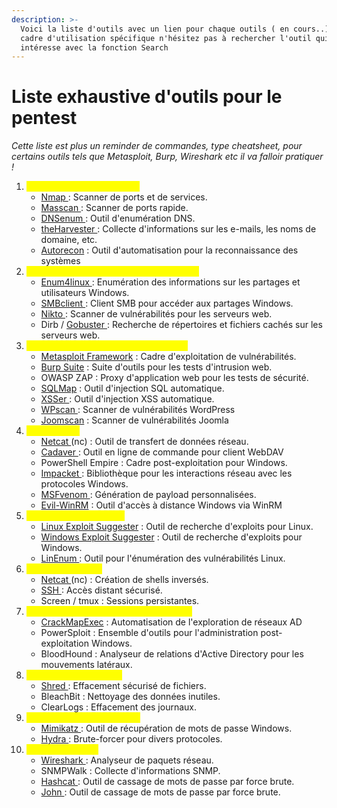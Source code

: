 ```yaml
---
description: >-
  Voici la liste d'outils avec un lien pour chaque outils ( en cours..) vers un
  cadre d'utilisation spécifique n'hésitez pas à rechercher l'outil qui vous
  intéresse avec la fonction Search
---
```


# Liste exhaustive d'outils pour le pentest

_Cette liste est plus un reminder de commandes, type cheatsheet, pour certains outils tels que Metasploit, Burp, Wireshark etc il va falloir pratiquer !_

1. <mark style="color:yellow;">Phase de Reconnaissance :</mark>
   * [Nmap ](../enumeration/utilisation-de-nmap.md): Scanner de ports et de services.
   * [Masscan ](masscan.md): Scanner de ports rapide.
   * [DNSenum ](dnsenum.md): Outil d'enumération DNS.
   * [theHarvester ](theharvester.md): Collecte d'informations sur les e-mails, les noms de domaine, etc.
   * [Autorecon](autorecon.md) : Outil d'automatisation pour la reconnaissance des systèmes
2. <mark style="color:yellow;">Phase de Cartographie et d'Enumération :</mark>
   * [Enum4linux ](../enumeration/smb.md): Enumération des informations sur les partages et utilisateurs Windows.
   * [SMBclient ](../enumeration/smb.md): Client SMB pour accéder aux partages Windows.
   * [Nikto ](../pentest-dapplication-web/scan-dapplication-web-nikto.md): Scanner de vulnérabilités pour les serveurs web.
   * Dirb / [Gobuster ](../pentest-dapplication-web/enumeration-de-dossiers-et-fichiers.md): Recherche de répertoires et fichiers cachés sur les serveurs web.
3. <mark style="color:yellow;">Phase de Recherche de Vulnérabilités :</mark>
   * [Metasploit Framework](../scan-de-vulnerabilites/scan-de-vulnerabilites-avec-metasploit.md) : Cadre d'exploitation de vulnérabilités.
   * [Burp Suite](burp-suite.md) : Suite d'outils pour les tests d'intrusion web.
   * OWASP ZAP : Proxy d'application web pour les tests de sécurité.
   * [SQLMap](sqlmap.md) : Outil d'injection SQL automatique.
   * [XSSer ](xsser.md): Outil d'injection XSS automatique.
   * [WPscan ](wpscan.md): Scanner de vulnérabilités WordPress
   * [Joomscan](joomscan.md) : Scanner de vulnérabilités Joomla
4. <mark style="color:yellow;">Exploitation :</mark>
   * [Netcat ](netcat.md)(nc) : Outil de transfert de données réseau.
   * [Cadaver ](cadaver.md): Outil en ligne de commande pour client WebDAV
   * PowerShell Empire : Cadre post-exploitation pour Windows.
   * [Impacket ](impacket.md): Bibliothèque pour les interactions réseau avec les protocoles Windows.
   * [MSFvenom ](msfvenom.md): Génération de payload personnalisées.
   * [Evil-WinRM](evil-winrm.md) : Outil d'accès à distance Windows via WinRM
5. <mark style="color:yellow;">Elévation de Privilèges :</mark>
   * [Linux Exploit Suggester](linux-exploit-suggester.md) : Outil de recherche d'exploits pour Linux.
   * [Windows Exploit Suggester](windows-exploit-suggester.md) : Outil de recherche d'exploits pour Windows.
   * [LinEnum ](linenum.md): Outil pour l'énumération des vulnérabilités Linux.
6. <mark style="color:yellow;">Maintien d'Accès :</mark>
   * [Netcat ](netcat.md)(nc) : Création de shells inversés.
   * [SSH ](../enumeration/ssh.md): Accès distant sécurisé.
   * Screen / tmux : Sessions persistantes.
7. <mark style="color:yellow;">Propagation et Déplacements Latéraux :</mark>
   * [CrackMapExec](crackmapexec.md) : Automatisation de l'exploration de réseaux AD
   * PowerSploit : Ensemble d'outils pour l'administration post-exploitation Windows.
   * BloodHound : Analyseur de relations d'Active Directory pour les mouvements latéraux.
8. <mark style="color:yellow;">Nettoyage des Traces :</mark>
   * [Shred ](shred.md): Effacement sécurisé de fichiers.
   * BleachBit : Nettoyage des données inutiles.
   * ClearLogs : Effacement des journaux.
9. <mark style="color:yellow;">Capture de Mots de Passe :</mark>
   * [Mimikatz ](mimikatz.md): Outil de récupération de mots de passe Windows.
   * [Hydra ](../pentest-dapplication-web/http-login-avec-hydra.md): Brute-forcer pour divers protocoles.
10. <mark style="color:yellow;">Utilitaires Divers :</mark>
    * [Wireshark ](wireshark.md): Analyseur de paquets réseau.
    * SNMPWalk : Collecte d'informations SNMP.
    * [Hashcat ](hashcat.md): Outil de cassage de mots de passe par force brute.
    * [John ](john.md): Outil de cassage de mots de passe par force brute.
